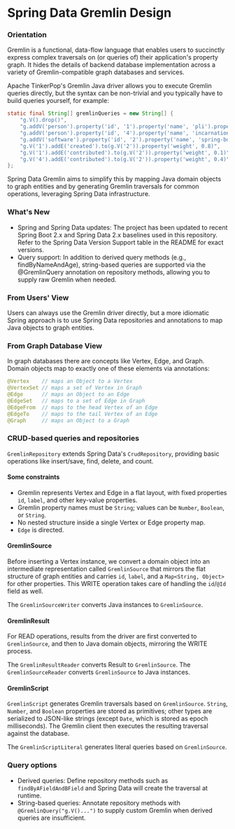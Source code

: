 # Spring Data Gremlin Design

### Orientation

Gremlin is a functional, data-flow language that enables users to succinctly express complex 
traversals on (or queries of) their application's property graph. It hides the details of backend
database implementation across a variety of Gremlin-compatible graph databases and services.

Apache TinkerPop's Gremlin Java driver allows you to execute Gremlin queries directly, but the
syntax can be non-trivial and you typically have to build queries yourself, for example:

```java
static final String[] gremlinQueries = new String[] {
    "g.V().drop()",
    "g.addV('person').property('id', '1').property('name', 'pli').property('age', 31)",
    "g.addV('person').property('id', '4').property('name', 'incarnation').property('age', 27)",
    "g.addV('software').property('id', '2').property('name', 'spring-boot-sample').property('lang', 'java')",
    "g.V('1').addE('created').to(g.V('2')).property('weight', 0.8)",
    "g.V('1').addE('contributed').to(g.V('2')).property('weight', 0.1)",
    "g.V('4').addE('contributed').to(g.V('2')).property('weight', 0.4)"
};
```

Spring Data Gremlin aims to simplify this by mapping Java domain objects to graph entities and
by generating Gremlin traversals for common operations, leveraging Spring Data infrastructure.

### What's New

- Spring and Spring Data updates: The project has been updated to recent Spring Boot 2.x and
  Spring Data 2.x baselines used in this repository. Refer to the Spring Data Version Support
  table in the README for exact versions.
- Query support: In addition to derived query methods (e.g., findByNameAndAge), string-based
  queries are supported via the @GremlinQuery annotation on repository methods, allowing you to
  supply raw Gremlin when needed.

### From Users' View
Users can always use the Gremlin driver directly, but a more idiomatic Spring approach is to use
Spring Data repositories and annotations to map Java objects to graph entities.

### From Graph Database View
In graph databases there are concepts like Vertex, Edge, and Graph. Domain objects map to exactly
one of these elements via annotations:

```java
@Vertex    // maps an Object to a Vertex
@VertexSet // maps a set of Vertex in Graph
@Edge      // maps an Object to an Edge
@EdgeSet   // maps to a set of Edge in Graph
@EdgeFrom  // maps to the head Vertex of an Edge
@EdgeTo    // maps to the tail Vertex of an Edge
@Graph     // maps an Object to a Graph
```

### CRUD-based queries and repositories
`GremlinRepository` extends Spring Data's `CrudRepository`, providing basic operations like
insert/save, find, delete, and count.

#### Some constraints
- Gremlin represents Vertex and Edge in a flat layout, with fixed properties `id`, `label`,
  and other key-value properties.
- Gremlin property names must be `String`; values can be `Number`, `Boolean`, or `String`.
- No nested structure inside a single Vertex or Edge property map.
- `Edge` is directed.

#### GremlinSource
Before inserting a Vertex instance, we convert a domain object into an intermediate representation
called `GremlinSource` that mirrors the flat structure of graph entities and carries `id`, `label`,
and a `Map<String, Object>` for other properties. This WRITE operation takes care of handling the
`id`/`@Id` field as well.

The `GremlinSourceWriter` converts Java instances to `GremlinSource`.

#### GremlinResult
For READ operations, results from the driver are first converted to `GremlinSource`, and then to
Java domain objects, mirroring the WRITE process.

The `GremlinResultReader` converts Result to `GremlinSource`.
The `GremlinSourceReader` converts `GremlinSource` to Java instances.

#### GremlinScript
`GremlinScript` generates Gremlin traversals based on `GremlinSource`. `String`, `Number`, and
`Boolean` properties are stored as primitives; other types are serialized to JSON-like strings
(except `Date`, which is stored as epoch milliseconds). The Gremlin client then executes the
resulting traversal against the database.

The `GremlinScriptLiteral` generates literal queries based on `GremlinSource`.

### Query options

- Derived queries: Define repository methods such as `findByAFieldAndBField` and Spring Data
  will create the traversal at runtime.
- String-based queries: Annotate repository methods with `@GremlinQuery("g.V()...")` to supply
  custom Gremlin when derived queries are insufficient.
